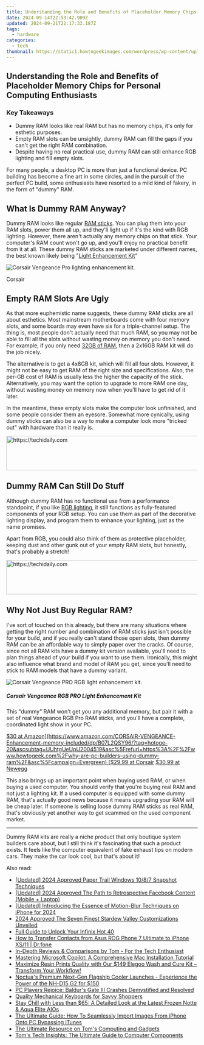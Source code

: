 ```yaml
---
title: Understanding the Role and Benefits of Placeholder Memory Chips for Personal Computing Enthusiasts
date: 2024-09-14T22:53:42.909Z
updated: 2024-09-21T22:17:33.187Z
tags:
  - hardware
categories:
  - tech
thumbnail: https://static1.howtogeekimages.com/wordpress/wp-content/uploads/2024/07/view-of-rgb-computer-ram-in-a-slot.jpg
---
```


## Understanding the Role and Benefits of Placeholder Memory Chips for Personal Computing Enthusiasts

### Key Takeaways

* Dummy RAM looks like real RAM but has no memory chips, it's only for esthetic purposes.
* Empty RAM slots can be unsightly, dummy RAM can fill the gaps if you can't get the right RAM combination.
* Despite having no real practical use, dummy RAM can still enhance RGB lighting and fill empty slots.

 For many people, a desktop PC is more than just a functional device. PC building has become a fine art in some circles, and in the pursuit of the perfect PC build, some enthusiasts have resorted to a mild kind of fakery, in the form of "dummy" RAM.

##  What Is Dummy RAM Anyway?

 Dummy RAM looks like regular [RAM sticks](https://youtube-web.techidaily.com/ed-2024-approved-unlocking-youtube-success-top-video-strategies-to-explode-views/). You can plug them into your RAM slots, power them all up, and they'll light up if it's the kind with RGB lighting. However, there aren't actually any memory chips on that stick. Your computer's RAM count won't go up, and you'll enjoy no practical benefit from it at all. These dummy RAM sticks are marketed under different names, the best known likely being "[Light Enhancement Kit](https://www.corsair.com/us/en/p/pc-components-accessories/cmwlekit2/vengeance-rgb-pro-light-enhancement-kit-aca-a-black-cmwlekit2)"

![Corsair Vengeance Pro lighting enhancement kit.](https://static1.howtogeekimages.com/wordpress/wp-content/uploads/2024/07/screenshot-2024-07-30-at-16-19-49.png) 

Corsair

##  Empty RAM Slots Are Ugly

 As that more euphemistic name suggests, these dummy RAM sticks are all about esthetics. Most mainstream motherboards come with four memory slots, and some boards may even have six for a triple-channel setup. The thing is, most people don't actually need that much RAM, so you may not be able to fill all the slots without wasting money on memory you don't need. For example, if you only need [32GB of RAM](https://extra-hints.techidaily.com/elevate-your-craft-canvas-hidden-design-secrets/), then a 2x16GB RAM kit will do the job nicely.

 The alternative is to get a 4x8GB kit, which will fill all four slots. However, it might not be easy to get RAM of the right size and specifications. Also, the per-GB cost of RAM is usually less the higher the capacity of the stick. Alternatively, you may want the option to upgrade to more RAM one day, without wasting money on memory now when you'll have to get rid of it later.

 In the meantime, these empty slots make the computer look unfinished, and some people consider them an eyesore. Somewhat more cynically, using dummy sticks can also be a way to make a computer look more "tricked out" with hardware than it really is.

<!-- affiliate ads begin -->
<a href="https://appsumo.8odi.net/c/5597632/2137411/7443" target="_top" id="2137411">
  <img src="//a.impactradius-go.com/display-ad/7443-2137411" border="0" alt="https://techidaily.com" width="600" height="90"/>
</a>
<img height="0" width="0" src="https://appsumo.8odi.net/i/5597632/2137411/7443" style="position:absolute;visibility:hidden;" border="0" />
<!-- affiliate ads end -->

##  Dummy RAM Can Still Do Stuff

 Although dummy RAM has no functional use from a performance standpoint, if you like [RGB lighting](https://eaxpv-info.techidaily.com/updated-getting-started-with-your-new-youtube-premium-account-for-2024/), it still functions as fully-featured components of your RGB setup. You can use them as part of the decorative lighting display, and program them to enhance your lighting, just as the name promises.

 Apart from RGB, you could also think of them as protective placeholder, keeping dust and other gunk out of your empty RAM slots, but honestly, that's probably a stretch!

<!-- affiliate ads begin -->
<a href="https://ephamedtechinc.pxf.io/c/5597632/2130528/26400" target="_top" id="2130528">
  <img src="//a.impactradius-go.com/display-ad/26400-2130528" border="0" alt="https://techidaily.com" width="728" height="90"/>
</a>
<img height="0" width="0" src="https://ephamedtechinc.pxf.io/i/5597632/2130528/26400" style="position:absolute;visibility:hidden;" border="0" />
<!-- affiliate ads end -->

##  Why Not Just Buy Regular RAM?

 I've sort of touched on this already, but there are many situations where getting the right number and combination of RAM sticks just isn't possible for your build, and if you really can't stand those open slots, then dummy RAM can be an affordable way to simply paper over the cracks. Of course, since not all RAM kits have a dummy kit version available, you'll need to plan things ahead of your build if you want to use them. Ironically, this might also influence what brand and model of RAM you get, since you'll need to stick to RAM models that have a dummy variant.

![Corsair Vengeance PRO RGB light enhancement kit.](https://static1.howtogeekimages.com/wordpress/wp-content/uploads/2024/07/corsairram.jpg) 

#####  Corsair Vengeance RGB PRO Light Enhancement Kit

This "dummy" RAM won't get you any additional memory, but pair it with a set of real Vengeance RGB Pro RAM sticks, and you'll have a complete, coordinated light show in your PC.

[$30 at Amazon](https://www.amazon.com/CORSAIR-VENGEANCE-Enhancement-memory-included/dp/B07L2QSY96/?tag=hotoge-20&ascsubtag=UUhtgUeUpU2004519&asc%5Frefurl=https%3A%2F%2Fwww.howtogeek.com%2Fwhy-are-pc-builders-using-dummy-ram%2F&asc%5Fcampaign=Evergreen) [$29.99 at Corsair](https://www.corsair.com/us/en/p/pc-components-accessories/cmwlekit2/vengeance-rgb-pro-light-enhancement-kit-aca-a-black-cmwlekit2) [$30.99 at Newegg](https://shop-links.co/link/?exclusive=1&publisher_slug=itechdaily19598&url=https%3A%2F%2Fclick.linksynergy.com%2Fdeeplink%3Fid%3D2QzUaswX1as%26mid%3D44583%26u1%3DUUhtgUeUpU2004519%26murl%3Dhttps%253A%252F%252Fwww.newegg.com%252Fareyouahuman%253Freferer%253Dhttps%25253A%25252F%25252Fwww.newegg.com%25252Fp%25252FN82E16820236513%26ourl%3Dhttps%253A%252F%252Fwww.newegg.com%252Fp%252FN82E16820236513) 

 This also brings up an important point when buying used RAM, or when buying a used computer. You should verify that you're buying real RAM and not just a lighting kit. If a used computer is equipped with some dummy RAM, that's actually good news because it means upgrading your RAM will be cheap later. If someone is selling loose dummy RAM sticks as real RAM, that's obviously yet another way to get scammed on the used component market.

---

 Dummy RAM kits are really a niche product that only boutique system builders care about, but I still think it's fascinating that such a product exists. It feels like the computer equivalent of fake exhaust tips on modern cars. They make the car look cool, but that's about it!

<ins class="adsbygoogle"
     style="display:block"
     data-ad-format="autorelaxed"
     data-ad-client="ca-pub-7571918770474297"
     data-ad-slot="1223367746"></ins>

<ins class="adsbygoogle"
     style="display:block"
     data-ad-client="ca-pub-7571918770474297"
     data-ad-slot="8358498916"
     data-ad-format="auto"
     data-full-width-responsive="true"></ins>

<span class="atpl-alsoreadstyle">Also read:</span>
<div><ul>
<li><a href="https://screen-sharing-recording.techidaily.com/updated-2024-approved-paper-trail-windows-1087-snapshot-techniques/"><u>[Updated] 2024 Approved Paper Trail Windows 10/8/7 Snapshot Techniques</u></a></li>
<li><a href="https://facebook-video-content.techidaily.com/updated-2024-approved-the-path-to-retrospective-facebook-content-mobile-plus-laptop/"><u>[Updated] 2024 Approved The Path to Retrospective Facebook Content (Mobile + Laptop)</u></a></li>
<li><a href="https://fox-access.techidaily.com/updated-introducing-the-essence-of-motion-blur-techniques-on-iphone-for-2024/"><u>[Updated] Introducing the Essence of Motion-Blur Techniques on iPhone for 2024</u></a></li>
<li><a href="https://screen-sharing-recording.techidaily.com/2024-approved-the-seven-finest-stardew-valley-customizations-unveiled/"><u>2024 Approved The Seven Finest Stardew Valley Customizations Unveiled</u></a></li>
<li><a href="https://unlock-android.techidaily.com/full-guide-to-unlock-your-infinix-hot-40-by-drfone-android/"><u>Full Guide to Unlock Your Infinix Hot 40</u></a></li>
<li><a href="https://blog-min.techidaily.com/how-to-transfer-contacts-from-asus-rog-phone-7-ultimate-to-iphone-xs11-drfone-by-drfone-transfer-from-android-transfer-from-android/"><u>How to Transfer Contacts from Asus ROG Phone 7 Ultimate to iPhone XS/11 | Dr.fone</u></a></li>
<li><a href="https://hardware-tips.techidaily.com/in-depth-reviews-and-comparisons-by-tom-for-the-tech-enthusiast/"><u>In-Depth Reviews & Comparisons by Tom - For the Tech Enthusiast</u></a></li>
<li><a href="https://tech-haven.techidaily.com/mastering-microsoft-copilot-a-comprehensive-mac-installation-tutorial/"><u>Mastering Microsoft Copilot: A Comprehensive Mac Installation Tutorial</u></a></li>
<li><a href="https://hardware-tips.techidaily.com/1723125188174-maximize-resin-prints-quality-with-our-149-elegoo-wash-and-cure-kit-transform-your-workflow/"><u>Maximize Resin Prints Quality with Our $149 Elegoo Wash and Cure Kit – Transform Your Workflow!</u></a></li>
<li><a href="https://hardware-tips.techidaily.com/1723175691181-noctuas-premium-next-gen-flagship-cooler-launches-experience-the-power-of-the-nh-d15-g2-for-150/"><u>Noctua's Premium Next-Gen Flagship Cooler Launches - Experience the Power of the NH-D15 G2 for $150</u></a></li>
<li><a href="https://win-answers.techidaily.com/pc-players-rejoice-baldurs-gate-iii-crashes-demystified-and-resolved/"><u>PC Players Rejoice: Baldur's Gate III Crashes Demystified and Resolved</u></a></li>
<li><a href="https://hardware-tips.techidaily.com/quality-mechanical-keyboards-for-savvy-shoppers/"><u>Quality Mechanical Keyboards for Savvy Shoppers</u></a></li>
<li><a href="https://hardware-tips.techidaily.com/stay-chill-with-less-than-65-a-detailed-look-at-the-latest-frozen-notte-and-aqua-elite-aios/"><u>Stay Chill with Less than $65: A Detailed Look at the Latest Frozen Notte & Aqua Elite AIOs</u></a></li>
<li><a href="https://some-approaches.techidaily.com/the-ultimate-guide-how-to-seamlessly-import-images-from-iphone-onto-pc-bypassing-itunes/"><u>The Ultimate Guide: How To Seamlessly Import Images From iPhone Onto PC Bypassing iTunes</u></a></li>
<li><a href="https://hardware-tips.techidaily.com/the-ultimate-resource-on-toms-computing-and-gadgets/"><u>The Ultimate Resource on Tom's Computing and Gadgets</u></a></li>
<li><a href="https://hardware-tips.techidaily.com/toms-tech-insights-the-ultimate-guide-to-computer-components/"><u>Tom's Tech Insights: The Ultimate Guide to Computer Components</u></a></li>
</ul></div>

